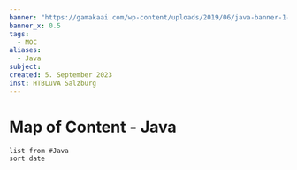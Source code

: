 ```yaml
---
banner: "https://gamakaai.com/wp-content/uploads/2019/06/java-banner-1-1024x332.png"
banner_x: 0.5
tags:
  - MOC  
aliases:
  - Java  
subject:
created: 5. September 2023  
inst: HTBLuVA Salzburg  
---
```


# Map of Content - Java

```dataview
list from #Java 
sort date
```